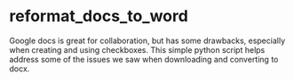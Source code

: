 # reformat_docs_to_word
Google docs is great for collaboration, but has some drawbacks, especially when creating and using checkboxes.  This simple python script helps address some of the issues we saw when downloading and converting to docx.
